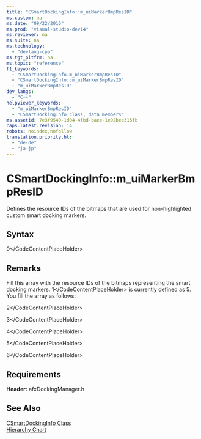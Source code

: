 ```yaml
---
title: "CSmartDockingInfo::m_uiMarkerBmpResID"
ms.custom: na
ms.date: "09/22/2016"
ms.prod: "visual-studio-dev14"
ms.reviewer: na
ms.suite: na
ms.technology: 
  - "devlang-cpp"
ms.tgt_pltfrm: na
ms.topic: "reference"
f1_keywords: 
  - "CSmartDockingInfo.m_uiMarkerBmpResID"
  - "CSmartDockingInfo::m_uiMarkerBmpResID"
  - "m_uiMarkerBmpResID"
dev_langs: 
  - "C++"
helpviewer_keywords: 
  - "m_uiMarkerBmpResID"
  - "CSmartDockingInfo class, data members"
ms.assetid: 7e3f9540-1d04-4fbd-baee-1e92bee315fb
caps.latest.revision: 14
robots: noindex,nofollow
translation.priority.ht: 
  - "de-de"
  - "ja-jp"
---
```

# CSmartDockingInfo::m_uiMarkerBmpResID
Defines the resource IDs of the bitmaps that are used for non-highlighted custom smart docking markers.  
  
## Syntax  
  
<CodeContentPlaceHolder>0\</CodeContentPlaceHolder>  
## Remarks  
 Fill this array with the resource IDs of the bitmaps representing the smart docking markers. <CodeContentPlaceHolder>1\</CodeContentPlaceHolder> is currently defined as 5. You fill the array as follows:  
  
 <CodeContentPlaceHolder>2\</CodeContentPlaceHolder>  
  
 <CodeContentPlaceHolder>3\</CodeContentPlaceHolder>  
  
 <CodeContentPlaceHolder>4\</CodeContentPlaceHolder>  
  
 <CodeContentPlaceHolder>5\</CodeContentPlaceHolder>  
  
 <CodeContentPlaceHolder>6\</CodeContentPlaceHolder>  
  
## Requirements  
 **Header:** afxDockingManager.h  
  
## See Also  
 [CSmartDockingInfo Class](../vs140/csmartdockinginfo-class.md)   
 [Hierarchy Chart](../vs140/hierarchy-chart.md)